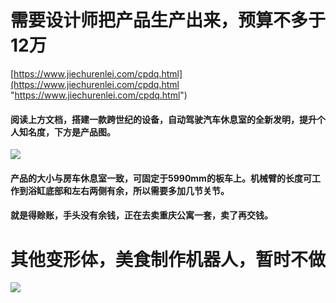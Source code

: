 # 需要设计师把产品生产出来，预算不多于12万

[https://www.jiechurenlei.com/cpdq.html](https://www.jiechurenlei.com/cpdq.html "https://www.jiechurenlei.com/cpdq.html")

#### 阅读上方文档，搭建一款跨世纪的设备，自动驾驶汽车休息室的全新发明，提升个人知名度，下方是产品图。

![](https://www.jiechurenlei.com/atlas/quanzidongcaipingjiqiren/fc.jpg)

#### 产品的大小与房车休息室一致，可固定于5990mm的板车上。机械臂的长度可工作到浴缸底部和左右两侧有余，所以需要多加几节关节。

#### 就是得赊账，手头没有余钱，正在去卖重庆公寓一套，卖了再交钱。

# 其他变形体，美食制作机器人，暂时不做

![](https://www.jiechurenlei.com/atlas/quanzidongcaipingjiqiren/fushitu.jpg)